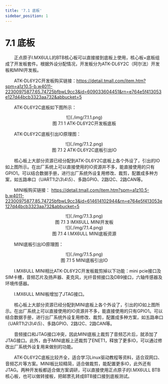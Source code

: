 ```yaml
---
title: '7.1 底板'
sidebar_position: 1
---
```


# 7.1 底板

&emsp;&emsp;正点原子I.MX6ULL的BTB核心板可以直接接到底板上使用，核心板+底板组成了开发板套件。根据外设分配情况，开发板分为ATK-DL6Y2C（阿尔法）开发板和MINI开发板。

&emsp;&emsp;ATK-DL6Y2C开发板购买链接：https://detail.tmall.com/item.htm?spm=a1z10.5-b.w4011-22300975877.65.74725bfbwL9cc3&id=609033604451&rn=e764e5f413053e127d44bcb3323aa732&abbucket=5

&emsp;&emsp;ATK-DL6Y2C底板如下图所示：

<center>
![](./img/7.1.1.png)<br />
图 7.1 1  ATK-DL6Y2C开发板底板
</center>

&emsp;&emsp;ATK-DL6Y2C底板引出IO原理图：

<center>
![](./img/7.1.2.png)<br />
图 7.1 2  ATK-DL6Y2C底板引出IO
</center>

&emsp;&emsp;核心板上大部分资源已经分配到ATK-DL6Y2C底板上各个外设了，引出的IO如上图所示。在出厂系统上可以直接使用的IO资源并不多，能直接使用的只有GPIO1。可以结合数据手册，进行出厂系统外设复用修改、裁剪，配置成多种方案，如五路串口（UART1\2\3\4\5）、多路GPIO、2路I2C、2路CAN等。

&emsp;&emsp;MINI板购买链接：
https://detail.tmall.com/item.htm?spm=a1z10.5-b.w4011-22300975877.85.74725bfbwL9cc3&id=614614102944&rn=e764e5f413053e127d44bcb3323aa732&abbucket=5

<center>
![](./img/7.1.3.png)<br />
图 7.1 3 IMX6ULL MINI开发板
</center>

<center>
![](./img/7.1.4.png)<br />
图 7.1 4 I.MX6ULL MINI底板资源
</center>

&emsp;&emsp;MINI底板引出IO原理图：

<center>
![](./img/7.1.5.png)<br />
图 7.1 5 MINI底板引出IO
</center>

&emsp;&emsp;I.MX6ULL MINI相比ATK-DL6Y2C开发板裁剪掉以下功能：mini pcie接口及SIM卡槽，音频芯片及扬声器、麦克风，光纤音频接口及DB9接口，六轴传感器及环境传感器。

&emsp;&emsp;I.MX6ULL MINI板增加了JTAG接口。

&emsp;&emsp;核心板上大部分资源已经分配到MINI底板上各个外设了，引出的IO如上图所示。在出厂系统上可以直接使用的IO资源并不多，能直接使用的只有GPIO1。可以结合数据手册，进行出厂系统外设复用修改、裁剪，配置成多种方案，如五路串口（UART1\2\3\4\5）、多路GPIO、2路I2C、2路CAN等。

&emsp;&emsp;音频接口和JTAG接口冲突，因此MINI底板上裁剪了音频芯片后，就添加了JTAG接口。此外，由于MINI底板上还裁剪了ENET1，释放了更多IO，可以通过修改出厂系统外设复用来做别的功能。

&emsp;&emsp;ATK-DL6Y2C底板比较齐全，适合学习Linux驱动教程等资料，适合双网口、音频芯片等方案。MINI板比较精简，适合做裁剪，能配置更多IO，此外还有JTAG。两种开发板都适合做方案调研，可以直接使用正点原子的I.MX6ULL BTB核心板，也可以做转接板，把邮票孔转成BTB接口接到底板测试。








